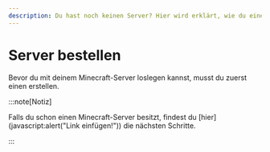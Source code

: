 ```yaml
---
description: Du hast noch keinen Server? Hier wird erklärt, wie du einen bestellen kannst.
---
```


# Server bestellen

Bevor du mit deinem Minecraft-Server loslegen kannst, musst du zuerst einen erstellen.

:::note[Notiz]

Falls du schon einen Minecraft-Server besitzt, findest du [hier](javascript:alert("Link einfügen!")) die nächsten Schritte.

:::
